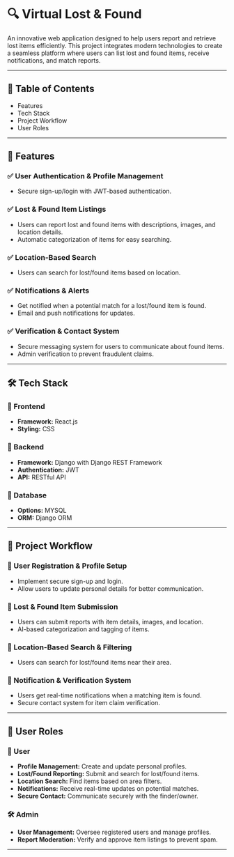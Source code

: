 # 🔍 Virtual Lost & Found

An innovative web application designed to help users report and retrieve lost items efficiently. This project integrates modern technologies to create a seamless platform where users can list lost and found items, receive notifications, and match reports.

---

## 📜 Table of Contents

- Features
- Tech Stack
- Project Workflow
- User Roles

---

## 🚀 Features

### ✅ User Authentication & Profile Management
- Secure sign-up/login with JWT-based authentication.

### ✅ Lost & Found Item Listings
- Users can report lost and found items with descriptions, images, and location details.
- Automatic categorization of items for easy searching.

### ✅ Location-Based Search
- Users can search for lost/found items based on location.

### ✅ Notifications & Alerts
- Get notified when a potential match for a lost/found item is found.
- Email and push notifications for updates.

### ✅ Verification & Contact System
- Secure messaging system for users to communicate about found items.
- Admin verification to prevent fraudulent claims.

---

## 🛠️ Tech Stack

### 🔹 Frontend
- **Framework:** React.js
- **Styling:** CSS

### 🔹 Backend
- **Framework:** Django with Django REST Framework
- **Authentication:** JWT
- **API:** RESTful API

### 🔹 Database
- **Options:** MYSQL
- **ORM:** Django ORM
  
---

## 📌 Project Workflow

### 🏁 User Registration & Profile Setup
- Implement secure sign-up and login.
- Allow users to update personal details for better communication.

### 🔎 Lost & Found Item Submission
- Users can submit reports with item details, images, and location.
- AI-based categorization and tagging of items.

### 📍 Location-Based Search & Filtering
- Users can search for lost/found items near their area.

### 🔔 Notification & Verification System
- Users get real-time notifications when a matching item is found.
- Secure contact system for item claim verification.

---

## 👥 User Roles

### 👤 User
- **Profile Management:** Create and update personal profiles.
- **Lost/Found Reporting:** Submit and search for lost/found items.
- **Location Search:** Find items based on area filters.
- **Notifications:** Receive real-time updates on potential matches.
- **Secure Contact:** Communicate securely with the finder/owner.

### 🛠️ Admin
- **User Management:** Oversee registered users and manage profiles.
- **Report Moderation:** Verify and approve item listings to prevent spam.

---
